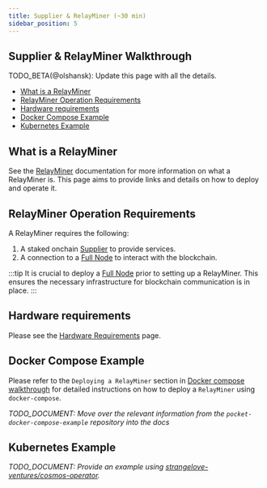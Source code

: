 ```yaml
---
title: Supplier & RelayMiner (~30 min)
sidebar_position: 5
---
```


## Supplier & RelayMiner Walkthrough <!-- omit in toc -->

TODO_BETA(@olshansk): Update this page with all the details.

- [What is a RelayMiner](#what-is-a-relayminer)
- [RelayMiner Operation Requirements](#relayminer-operation-requirements)
- [Hardware requirements](#hardware-requirements)
- [Docker Compose Example](#docker-compose-example)
- [Kubernetes Example](#kubernetes-example)

## What is a RelayMiner

See the [RelayMiner](../../protocol/actors/relay_miner.md) documentation for more
information on what a RelayMiner is. This page aims to provide links and
details on how to deploy and operate it.

## RelayMiner Operation Requirements

A RelayMiner requires the following:

1. A staked onchain [Supplier](../../protocol/actors/supplier.md) to provide services.
2. A connection to a [Full Node](./full_node_docker.md) to interact with the blockchain.

:::tip
It is crucial to deploy a [Full Node](full_node_docker.md) prior to setting up a RelayMiner.
This ensures the necessary infrastructure for blockchain communication is in place.
:::

## Hardware requirements

Please see the [Hardware Requirements](../configs/hardware_requirements.md#relayminer) page.

## Docker Compose Example

Please refer to the `Deploying a RelayMiner` section in [Docker compose walkthrough](../../operate/walkthroughs/docker_compose_walkthrough.md) for detailed instructions
on how to deploy a `RelayMiner` using `docker-compose`.

_TODO_DOCUMENT: Move over the relevant information from the `pocket-docker-compose-example` repository into the docs_

## Kubernetes Example

_TODO_DOCUMENT: Provide an example using [strangelove-ventures/cosmos-operator](https://github.com/strangelove-ventures/cosmos-operator)._
